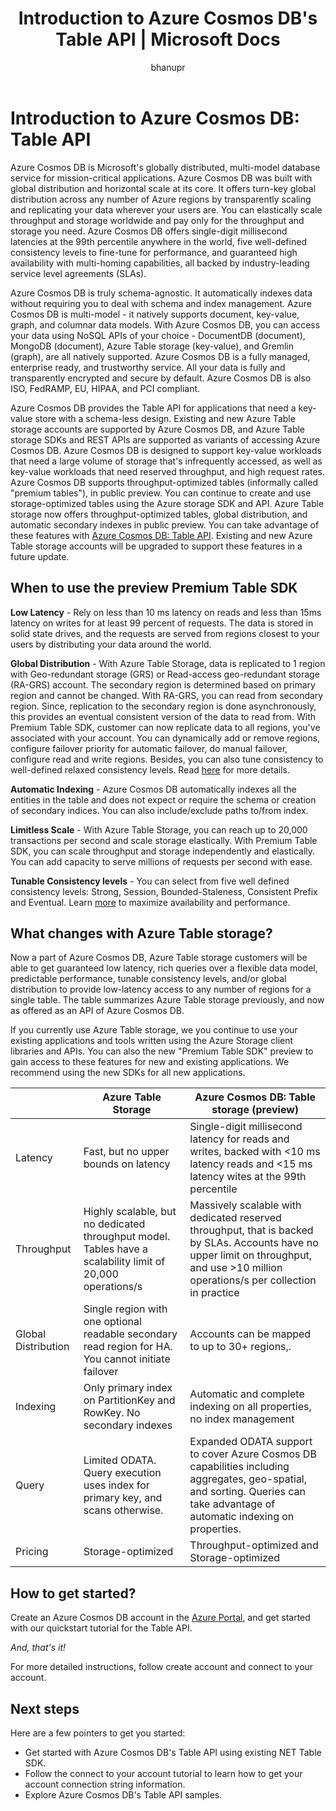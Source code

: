﻿---
title: Introduction to Azure Cosmos DB's Table API | Microsoft Docs
description: Learn how you can use Azure Cosmos DB to store and query massive volumes of key-value data with low latency using the popular OSS MongoDB APIs.
services: cosmosdb
author: bhanupr
manager: jhubbard
editor: monicar
documentationcenter: ''

ms.assetid: 
ms.service: cosmosdb
ms.workload: data-services
ms.tgt_pltfrm: na
ms.devlang: na
ms.topic: get-started-article
ms.date: 05/03/2017
ms.author: bhanupr

---
# Introduction to Azure Cosmos DB: Table API

Azure Cosmos DB is Microsoft's globally distributed, multi-model database service for mission-critical applications. Azure Cosmos DB was built with global distribution and horizontal scale at its core. It offers turn-key global distribution across any number of Azure regions by transparently scaling and replicating your data wherever your users are. You can elastically scale throughput and storage worldwide and pay only for the throughput and storage you need. Azure Cosmos DB offers single-digit millisecond latencies at the 99th percentile anywhere in the world, five well-defined consistency levels to fine-tune for performance, and guaranteed high availability with multi-homing capabilities, all backed by industry-leading service level agreements (SLAs). 

Azure Cosmos DB is truly schema-agnostic. It automatically indexes data without requiring you to deal with schema and index management. Azure Cosmos DB is multi-model - it natively supports document, key-value, graph, and columnar data models. With Azure Cosmos DB, you can access your data using NoSQL APIs of your choice - DocumentDB (document), MongoDB (document), Azure Table storage (key-value), and Gremlin (graph), are all natively supported. Azure Cosmos DB is a fully managed, enterprise ready, and trustworthy service. All your data is fully and transparently encrypted  and secure by default. Azure Cosmos DB is also ISO, FedRAMP, EU, HIPAA, and PCI compliant.  

Azure Cosmos DB provides the Table API for applications that need a key-value store with a schema-less design. Existing and new Azure Table storage accounts are supported by Azure Cosmos DB, and Azure Table storage SDKs and REST APIs are supported as variants of accessing Azure Cosmos DB. Azure Cosmos DB is designed to support key-value workloads that need a large volume of storage that's infrequently accessed, as well as key-value workloads that need reserved throughput, and high request rates. Azure Cosmos DB supports throughput-optimized tables (informally called "premium tables"), in public preview. You can continue to create and use storage-optimized tables using the Azure storage SDK and API. Azure Table storage now offers throughput-optimized tables, global distribution, and automatic secondary indexes in public preview. You can take advantage of these features with [Azure Cosmos DB: Table API](https://aka.ms/premiumtables). Existing and new Azure Table storage accounts will be upgraded to support these features in a future update.

## When to use the preview Premium Table SDK
**Low Latency** - Rely on less than 10 ms latency on reads and less than 15ms latency on writes for at least 99 percent of requests. The data is stored in solid state drives, and the requests are served from regions closest to your users by distributing your data around the world. 

**Global Distribution** - With Azure Table Storage, data is replicated to 1 region with Geo-redundant storage (GRS) or Read-access geo-redundant storage (RA-GRS) account. The secondary region is determined based on primary region and cannot be changed. With RA-GRS, you can read from secondary region. Since, replication to the secondary region is done asynchronously, this provides an eventual consistent version of the data to read from. With Premium Table SDK, customer can now replicate data to all regions, you've associated with your account. You can dynamically add or remove regions, configure failover priority for automatic failover, do manual failover, configure read and write regions. Besides, you can also tune consistency to well-defined relaxed consistency levels. Read [here](../documentdb/documentdb-distribute-data-globally.md) for more details. 

**Automatic Indexing** - Azure Cosmos DB automatically indexes all the entities in the table and does not expect or require the schema or creation of secondary indices. You can also include/exclude paths to/from index.  

**Limitless Scale** - With Azure Table Storage, you can reach up to 20,000 transactions per second and scale storage elastically. With Premium Table SDK, you can scale throughput and storage independently and elastically. You can add capacity to serve millions of requests per second with ease.

**Tunable Consistency levels** - You can select from five well defined consistency levels: Strong, Session, Bounded-Staleness, Consistent Prefix and Eventual. Learn [more](../documentdb/documentdb-consistency-levels.md) to maximize availability and performance. 

## What changes with Azure Table storage?
Now a part of Azure Cosmos DB, Azure Table storage customers will be able to get guaranteed low latency, rich queries over a flexible data model, predictable performance, tunable consistency levels, and/or global distribution to provide low-latency access to any number of regions for a single table. The table summarizes Azure Table storage previously, and now as offered as an API of Azure Cosmos DB.

If you currently use Azure Table storage, we you continue to use your existing applications and tools written using the Azure Storage client libraries and APIs. You can also the new "Premium Table SDK" preview to gain access to these features for new and existing applications. We recommend using the new SDKs for all new applications.   

|  | Azure Table Storage | Azure Cosmos DB: Table storage (preview) |
| --- | --- | --- |
| Latency | Fast, but no upper bounds on latency | Single-digit millisecond latency for reads and writes, backed with <10 ms latency reads and <15 ms latency wites at the 99th percentile |
| Throughput | Highly scalable, but no dedicated throughput model. Tables have a scalability limit of 20,000 operations/s | Massively scalable with dedicated reserved throughput, that is backed by SLAs. Accounts have no upper limit on throughput, and use >10 million operations/s per collection in practice |
| Global Distribution | Single region with one optional readable secondary read region for HA. You cannot initiate failover | Accounts can be mapped to up to 30+ regions,.  |
| Indexing | Only primary index on PartitionKey and RowKey. No secondary indexes | Automatic and complete indexing on all properties, no index management |
| Query | Limited ODATA. Query execution uses index for primary key, and scans otherwise. | Expanded ODATA support to cover Azure Cosmos DB capabilities including aggregates, geo-spatial, and sorting. Queries can take advantage of automatic indexing on properties. |
| Pricing | Storage-optimized  | Throughput-optimized and Storage-optimized |


## How to get started?

Create an Azure Cosmos DB account in the [Azure Portal](https://portal.azure.com), and get started with our quickstart tutorial for the Table API.

*And, that's it!*

For more detailed instructions, follow create account and connect to your account.

## Next steps

Here are a few pointers to get you started:
* Get started with Azure Cosmos DB's Table API using existing NET Table SDK.
* Follow the connect to your account tutorial to learn how to get your account connection string information.
* Explore Azure Cosmos DB's Table API samples.